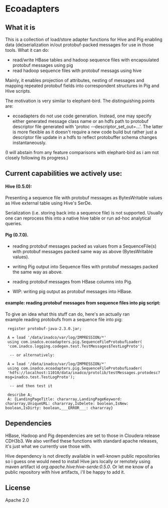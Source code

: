 Ecoadapters
============

What it is 
------------

This is a collection of load/store adapter functions for Hive and Pig enabling 
data (de)serialization in/out protobuf-packed messages for use in those tools. 
What it can do: 

* read/write HBase tables and hadoop sequence files with encapsulated protobuf messages using pig
* read hadoop sequence files with protobuf messags using hive

Mainly, it enables projection of attributes, nesting of messages and mapping 
repeated protobuf fields into correspondent structures in Pig and Hive scripts. 

The motivation is very similar to elephant-bird. The distinguishing points are: 

* ecoadapters do not use code generation. Instead, one may specify either generated 
message class name or  an hdfs path to protobuf descriptor file generated 
with 'protoc --descriptor_set_out=...'. The latter is more flexible as it 
doesn't require a new code build but rather just a descriptor file update in a hdfs
to reflect protobuffer schema changes instantaneously.

(I will abstain from any feature comparisons with elephant-bird as i am not closely 
following its progress.)



Current capabilities we actively use:
-------------------------------------

#### Hive (0.5.0): 

Presenting a sequence file with protobuf messages as BytesWritable values as 
Hive external table using Hive's SerDe.

Serialization (i.e. storing back into a sequence file) is not supported. 
Usually one can reprocess this into a native hive table or run ad-hoc analytical queries.

#### Pig (0.7.0). 

* reading protobuf messages packed as values from a SequenceFile(s) with protobuf messages 
packed same way as above (BytesWritable values). 

* writing Pig output into Sequence files with protobuf messages packed the same way as above.

* reading protobuf messages from HBase columns into Pig. 

* WIP: writing pig output as protobuf messages into HBase. 

#### example: reading protobuf messages from sequence files into pig script: 

To give an idea what this stuff can do, here's an actually ran  
example reading protobufs from a sequence file into pig:

     register protobuf-java-2.3.0.jar;
     
     A = load '/data/inadco/var/log/IMPRESSION/*'
     using com.inadco.ecoadapters.pig.SequenceFileProtobufLoader(
     'com.inadco.logging.codegen.test.TestMessages$TestLogProto');
     
      -- or alternatively:
     
     A = load '/data/inadco/var/log/IMPRESSION/*'
     using com.inadco.ecoadapters.pig.SequenceFileProtobufLoader(
     'hdfs://localhost:11010/data/inadco/protolib/testMessages.protodesc?msg=inadco.test.TestLogProto');
     
      -- and then test it
      
     describe A;
     A: {LandingPageTitle: chararray,LandingPageKeyword: chararray,UniqueURL: chararray,IsDelete: boolean,IsNew: boolean,IsDirty: boolean,___ERROR___: chararray}
 

   

Dependencies
-------------

HBase, Hadoop and Pig dependencies are set to those in Cloudera release CDH3b3. We also 
verified these functions with standard apache releases, it's just what we currently use 
those with. 

Hive dependency is not directly available in well-known public repositories so 
i guess one would need to install Hive jars locally or remotely using maven artifact id 
 _org.apache.hive:hive-serde:0.5.0_. Or let me know of a public repository with hive 
artifacts, i'll be happy to add it.

License 
------- 
Apache 2.0


